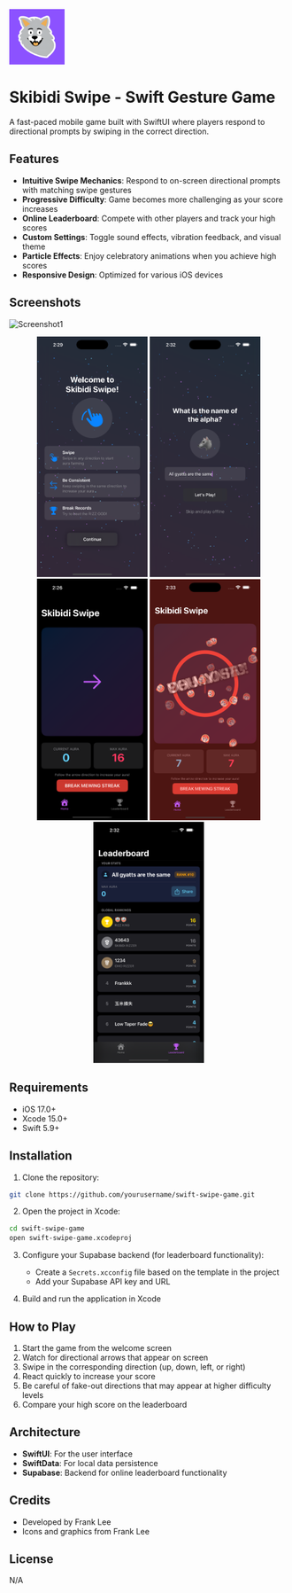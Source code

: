 <img src="screenshots/app_icon.png" width="100" alt="App Icon">

# Skibidi Swipe - Swift Gesture Game

A fast-paced mobile game built with SwiftUI where players respond to directional prompts by swiping in the correct direction.

## Features

-   **Intuitive Swipe Mechanics**: Respond to on-screen directional prompts with matching swipe gestures
-   **Progressive Difficulty**: Game becomes more challenging as your score increases
-   **Online Leaderboard**: Compete with other players and track your high scores
-   **Custom Settings**: Toggle sound effects, vibration feedback, and visual theme
-   **Particle Effects**: Enjoy celebratory animations when you achieve high scores
-   **Responsive Design**: Optimized for various iOS devices

## Screenshots
![](https://share.icloud.com/photos/0c1p8CZDP-riI09aKlvHmr43Q.png "Screenshot1")

<div align="center">
  <img src="screenshots/landing.png" alt="Landing Screen" width="200" />
  <img src="screenshots/username.png" alt="Username Screen" width="200" />
  <img src="screenshots/main.png" alt="Main Gameplay" width="200" />
  <img src="screenshots/lose.png" alt="Game Over Screen" width="200" />
  <img src="screenshots/leaderboard.png" alt="Leaderboard Screen" width="200" />
</div>

## Requirements

-   iOS 17.0+
-   Xcode 15.0+
-   Swift 5.9+

## Installation

1. Clone the repository:

```bash
git clone https://github.com/yourusername/swift-swipe-game.git
```

2. Open the project in Xcode:

```bash
cd swift-swipe-game
open swift-swipe-game.xcodeproj
```

3. Configure your Supabase backend (for leaderboard functionality):

    - Create a `Secrets.xcconfig` file based on the template in the project
    - Add your Supabase API key and URL

4. Build and run the application in Xcode

## How to Play

1. Start the game from the welcome screen
2. Watch for directional arrows that appear on screen
3. Swipe in the corresponding direction (up, down, left, or right)
4. React quickly to increase your score
5. Be careful of fake-out directions that may appear at higher difficulty levels
6. Compare your high score on the leaderboard

## Architecture

-   **SwiftUI**: For the user interface
-   **SwiftData**: For local data persistence
-   **Supabase**: Backend for online leaderboard functionality

## Credits

-   Developed by Frank Lee
-   Icons and graphics from Frank Lee

## License

N/A
